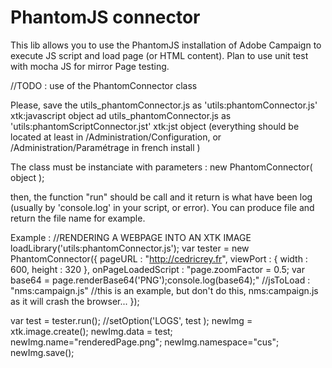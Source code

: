 
# PhantomJS connector
This lib allows you to use the PhantomJS installation of Adobe Campaign to execute JS script and load page (or HTML content).
Plan to use unit test with mocha JS for mirror Page testing.

//TODO : use of the PhantomConnector class

Please, save the utils_phantomConnector.js as 'utils:phantomConnector.js' xtk:javascript object
ad utils_phantomConnector.js as 'utils:phantomScriptConnector.jst' xtk:jst object (everything should be located at least in /Administration/Configuration, or /Administration/Paramétrage in french install )

The class must be instanciate with parameters : new PhantomConnector( object );

then, the function "run" should be call and it return is what have been log (usually by 'console.log' in your script, or error). You can produce file and return the file name for example.

Example :
  //RENDERING A WEBPAGE INTO AN XTK IMAGE
  loadLibrary('utils:phantomConnector.js');
  var tester = new PhantomConnector({
  pageURL : "http://cedricrey.fr",
  viewPort : {
    width : 600,
    height : 320
    },
  onPageLoadedScript : "page.zoomFactor = 0.5;  var base64 = page.renderBase64('PNG');console.log(base64);"
  //jsToLoad : "nms:campaign.js" //this is an example, but don't do this, nms:campaign.js as it will crash the browser...
  });


  var test = tester.run();
  //setOption('LOGS', test );
  newImg = xtk.image.create();
  newImg.data = test;
  newImg.name="renderedPage.png";
  newImg.namespace="cus";
  newImg.save();
